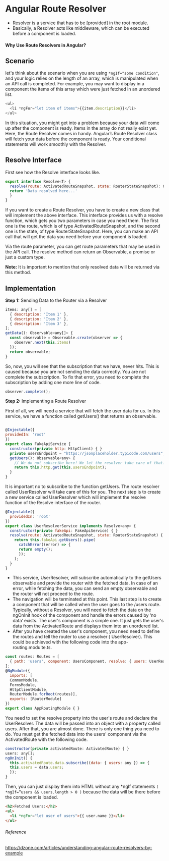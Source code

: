# Angular Route Resolver
- Resolver is a service that has to be [provided] in the root module.
- Basically, a Resolver acts like middleware, which can be executed before a component is loaded.

#### Why Use Route Resolvers in Angular?
## Scenario
let's think about the scenario when you are using ```*ngIf="some condition"```, and your logic relies on the length of an array, which is manipulated when an API call is completed. For example, you may want to display in a component the items of this array which were just fetched in an unordered list.

```javascript
<ul>
  <li *ngFor="let item of items">{{item.description}}</li>
</ul>
```

In this situation, you might get into a problem because your data will come up after the component is ready. Items in the array do not really exist yet. Here, the Route Resolver comes in handy. Angular’s Route Resolver class will fetch your data before the component is ready. Your conditional statements will work smoothly with the Resolver.

## Resolve Interface
First see how the Resolve interface looks like.
```javascript
export interface Resolve<T> {
  resolve(route: ActivatedRouteSnapshot, state: RouterStateSnapshot): Observable<T> | Promise<T> | T {
  return 'Data resolved here...'
  }
}
```
If you want to create a Route Resolver, you have to create a new class that will implement the above interface. This interface provides us with a resolve function, which gets you two parameters in case you need them. The first one is the route, which is of type ActivatedRouteSnapshot, and the second one is the state, of type RouterStateSnapshot. Here, you can make an API call that will get the data you need before your component is loaded.

Via the route parameter, you can get route parameters that may be used in the API call. The resolve  method can return an Observable, a promise or just a custom type.

**Note:** It is important to mention that only resolved data will be returned via this method. 

## Implementation

**Step 1:** Sending Data to the Router via a Resolver
```javascript
items: any[] = [
  { description: 'Item 1' },
  { description: 'Item 2' },
  { description: 'Item 3' },
];
getData(): Observable<any[]> {
  const observable = Observable.create(observer => {
    observer.next(this.items)
  });
  return observable;
}
```

So, now, you will see that the subscription that we have, never hits. This is caused because you are not sending the data correctly. You are not complete the subscription. To fix that error, you need to complete the subscription by adding one more line of code.

```javascript
observer.complete();
```

**Step 2:** Implementing a Route Resolver

First of all, we will need a service that will fetch the user data for us. In this service, we have a function called getUsers() that returns an observable.

```javascript

@Injectable({
providedIn: 'root'
})
export class FakeApiService {
  constructor(private http: HttpClient) { }
  private usersEndpoint = "https://jsonplaceholder.typicode.com/users";
  getUsers(): Observable<any> {
    // We do not subscribe here! We let the resolver take care of that...
    return this.http.get(this.usersEndpoint);
  }
}
```

It is important no to subscribe to the function getUsers. The route resolver called UserResolver will take care of this for you. The next step is to create a new service called UserResolver which will implement the resolve function of the Resolve interface of the router.

```javascript
@Injectable({
  providedIn: 'root'
})
export class UserResolverService implements Resolve<any> {
  constructor(private fakeApi: FakeApiService) { }
  resolve(route: ActivatedRouteSnapshot, state: RouterStateSnapshot) {
    return this.fakeApi.getUsers().pipe(
      catchError((error) => {
      return empty();
      });
    );
  }
}
```
- This service, UserResolver, will subscribe automatically to the getUsers observable and provide the router with the fetched data. In case of an error, while fetching the data, you can send an empty observable and the router will not proceed to the route.
- The navigation will be terminated at this point. This last step is to create a component that will be called when the user goes to the /users route. Typically, without a Resolver, you will need to fetch the data on the ngOnInit hook of the component and handle the errors caused by ‘no data’ exists. The user's component is a simple one. It just gets the user's data from the ActivatedRoute and displays them into an unordered list.
- After you have created the user's component, you need need to define the routes and tell the router to use a resolver ( UserResolver). This could be achieved with the following code into the  app-routing.modulte.ts.

```javascript
const routes: Routes = [
  { path: 'users', component: UsersComponent, resolve: { users: UserResolverService } }
];
@NgModule({
  imports: [
  CommonModule,
  FormsModule,
  HttpClientModule,
  RouterModule.forRoot(routes)],
  exports: [RouterModule]
})
export class AppRoutingModule { }
```

You need to set the resolve property into the user's route and declare the UserResolver. The data will be passed into an object with a property called users. After that, you are almost done. There is only one thing you need to do. You must get the fetched data into the users' component via the ActivatedRoute with the following code.

```javascript
constructor(private activatedRoute: ActivatedRoute) { }
users: any[];
ngOnInit() {
  this.activatedRoute.data.subscribe((data: { users: any }) => {
  this.users = data.users;
  });
}
```
Then, you can just display them into HTML without any *ngIf statements ```( *ngIf=”users && users.length > 0 )``` because the data will be there before the component is loaded.

```html
<h2>Fetched Users:</h2>
<ul>
  <li *ngFor="let user of users">{{ user.name }}</li>
</ul>
```
###### Reference
https://dzone.com/articles/understanding-angular-route-resolvers-by-example
